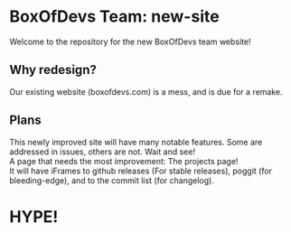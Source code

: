 # BoxOfDevs Team: new-site
Welcome to the repository for the new BoxOfDevs team website! <br>

## Why redesign?
Our existing website (boxofdevs.com) is a mess, and is due for a remake.<br>

## Plans
This newly improved site will have many notable features. Some are addressed in issues, others are not. Wait and see! <br>
A page that needs the most improvement: The projects page! <br>
It will have iFrames to github releases (For stable releases), poggit (for bleeding-edge), and to the commit list (for changelog). 

# HYPE!

